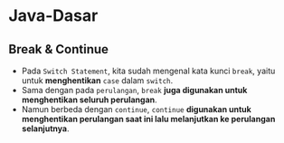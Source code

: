 # Java-Dasar
## Break & Continue
* Pada `Switch Statement`, kita sudah mengenal kata kunci `break`, yaitu untuk **menghentikan** `case` dalam `switch`.
* Sama dengan pada `perulangan`, `break` **juga digunakan untuk menghentikan seluruh perulangan**.
* Namun berbeda dengan `continue`, `continue` **digunakan untuk menghentikan perulangan saat ini lalu melanjutkan ke perulangan selanjutnya**.